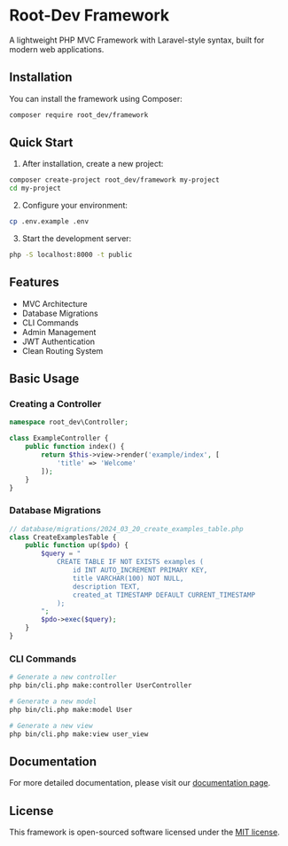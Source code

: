 # Root-Dev Framework

A lightweight PHP MVC Framework with Laravel-style syntax, built for modern web applications.

## Installation

You can install the framework using Composer:

```bash
composer require root_dev/framework
```

## Quick Start

1. After installation, create a new project:
```bash
composer create-project root_dev/framework my-project
cd my-project
```

2. Configure your environment:
```bash
cp .env.example .env
```

3. Start the development server:
```bash
php -S localhost:8000 -t public
```

## Features

- MVC Architecture
- Database Migrations
- CLI Commands
- Admin Management
- JWT Authentication
- Clean Routing System

## Basic Usage

### Creating a Controller

```php
namespace root_dev\Controller;

class ExampleController {
    public function index() {
        return $this->view->render('example/index', [
            'title' => 'Welcome'
        ]);
    }
}
```

### Database Migrations

```php
// database/migrations/2024_03_20_create_examples_table.php
class CreateExamplesTable {
    public function up($pdo) {
        $query = "
            CREATE TABLE IF NOT EXISTS examples (
                id INT AUTO_INCREMENT PRIMARY KEY,
                title VARCHAR(100) NOT NULL,
                description TEXT,
                created_at TIMESTAMP DEFAULT CURRENT_TIMESTAMP
            );
        ";
        $pdo->exec($query);
    }
}
```

### CLI Commands

```bash
# Generate a new controller
php bin/cli.php make:controller UserController

# Generate a new model
php bin/cli.php make:model User

# Generate a new view
php bin/cli.php make:view user_view
```

## Documentation

For more detailed documentation, please visit our [documentation page](docs/readme.MD).

## License

This framework is open-sourced software licensed under the [MIT license](LICENSE). 